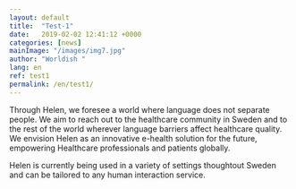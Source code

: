 ```yaml
---
layout: default
title:  "Test-1"
date:   2019-02-02 12:41:12 +0000
categories: [news]
mainImage: "/images/img7.jpg"
author: "Worldish "
lang: en
ref: test1
permalink: /en/test1/
---
```


Through Helen, we foresee a world where language does not separate people. We aim to reach out to the healthcare community in Sweden and to the rest of the world wherever language barriers affect healthcare quality. We envision Helen as an innovative e-health solution for the future, empowering Healthcare professionals and patients globally.

Helen is currently being used in a variety of settings thoughtout Sweden and can be tailored to any human interaction service.

